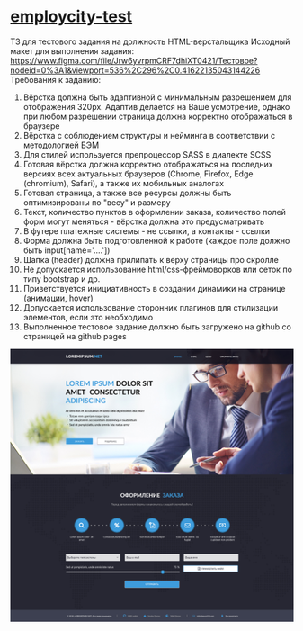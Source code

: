 # [employcity-test](https://employcity-test.vercel.app/order)

ТЗ для тестового задания на должность HTML-верстальщика
Исходный макет для выполнения задания:
https://www.figma.com/file/Jrw6yvrpmCRF7dhiXT0421/Тестовое?nodeid=0%3A1&viewport=536%2C296%2C0.41622135043144226
Требования к заданию:
1. Вёрстка должна быть адаптивной с минимальным разрешением для отображения 320px. Адаптив
делается на Ваше усмотрение, однако при любом разрешении страница должна корректно отображаться в
браузере
2. Вёрстка с соблюдением структуры и нейминга в соответствии с методологией БЭМ
3. Для стилей используется препроцессор SASS в диалекте SCSS
4. Готовая вёрстка должна корректно отображаться на последних версиях всех актуальных браузеров
(Chrome, Firefox, Edge (chromium), Safari), а также их мобильных аналогах
5. Готовая страница, а также все ресурсы должны быть оптимизированы по "весу" и размеру
6. Текст, количество пунктов в оформлении заказа, количество полей форм могут меняться - вёрстка
должна это предусматривать
7. В футере платежные системы - не ссылки, а контакты - ссылки
8. Форма должна быть подготовленной к работе (каждое поле должно быть input[name='....'])
9. Шапка (header) должна прилипать к верху страницы про скролле
10. Не допускается использование html/css-фреймоворков или сеток по типу bootstrap и др.
11. Приветствуется инициативность в создании динамики на странице (анимации, hover)
12. Допускается использование сторонних плагинов для стилизации элементов, если это необходимо
13. Выполненное тестовое задание должно быть загружено на github со страницей на github pages

![Image alt](https://github.com/AlexandrKarpovich/employcity-test/blob/master/src/assets/demo.jpg)
